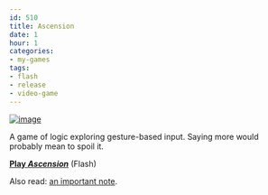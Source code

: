 ```yaml
---
id: 510
title: Ascension
date: 1
hour: 1
categories:
- my-games
tags:
- flash
- release
- video-game
---
```


[![image](http://blog.agj.cl/wp-content/uploads/2010/12/ascensionshot.png "Ascension screenshot")](http://blog.agj.cl/wp-content/uploads/2010/12/ascensionshot.png)

A game of logic exploring gesture-based input. Saying more would probably mean to spoil it.

[**Play _Ascension_**](http://www.agj.cl/files/games/ascension/) (Flash)

Also read: [an important note](http://blog.agj.cl/2010/12/charade/).
